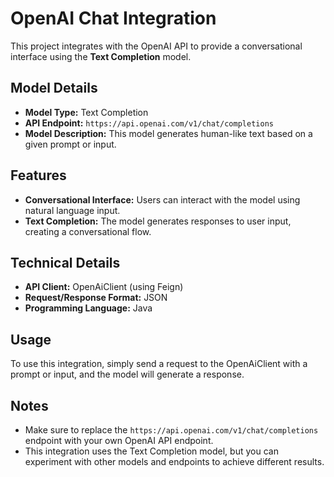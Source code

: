 # OpenAI Chat Integration

This project integrates with the OpenAI API to provide a conversational interface using the **Text Completion** model.

## Model Details

* **Model Type:** Text Completion
* **API Endpoint:** `https://api.openai.com/v1/chat/completions`
* **Model Description:** This model generates human-like text based on a given prompt or input.

## Features

* **Conversational Interface:** Users can interact with the model using natural language input.
* **Text Completion:** The model generates responses to user input, creating a conversational flow.

## Technical Details

* **API Client:** OpenAiClient (using Feign)
* **Request/Response Format:** JSON
* **Programming Language:** Java

## Usage

To use this integration, simply send a request to the OpenAiClient with a prompt or input, and the model will generate a response.

## Notes

* Make sure to replace the `https://api.openai.com/v1/chat/completions` endpoint with your own OpenAI API endpoint.
* This integration uses the Text Completion model, but you can experiment with other models and endpoints to achieve different results.